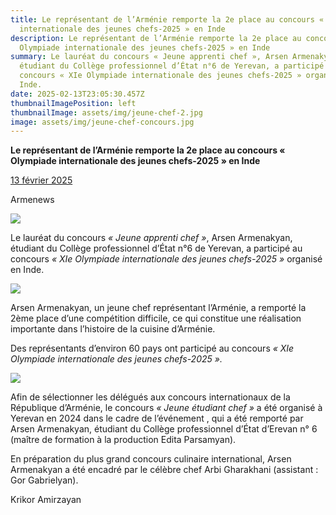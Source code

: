 ```yaml
---
title: Le représentant de l’Arménie remporte la 2e place au concours « Olympiade
  internationale des jeunes chefs-2025 » en Inde
description: Le représentant de l’Arménie remporte la 2e place au concours «
  Olympiade internationale des jeunes chefs-2025 » en Inde
summary: Le lauréat du concours « Jeune apprenti chef », Arsen Armenakyan,
  étudiant du Collège professionnel d’État n°6 de Yerevan, a participé au
  concours « XIe Olympiade internationale des jeunes chefs-2025 » organisé en
  Inde.
date: 2025-02-13T23:05:30.457Z
thumbnailImagePosition: left
thumbnailImage: assets/img/jeune-chef-2.jpg
image: assets/img/jeune-chef-concours.jpg
---
```

**Le représentant de l’Arménie remporte la 2e place au concours « Olympiade internationale des jeunes chefs-2025 » en Inde**



[13 février 2025](https://www.armenews.com/le-representant-de-larmenie-remporte-la-2e-place-au-concours-olympiade-internationale-des-jeunes-chefs-2025-en-inde/)

Armenews

![](https://www.armenews.com/wp-content/uploads/2025/02/3344-1.jpg)

Le lauréat du concours *« Jeune apprenti chef »*, Arsen Armenakyan, étudiant du Collège professionnel d’État n°6 de Yerevan, a participé au concours *« XIe Olympiade internationale des jeunes chefs-2025 »* organisé en Inde.

![](https://www.armenews.com/wp-content/uploads/2025/02/3344B-300x150.jpg)

Arsen Armenakyan, un jeune chef représentant l’Arménie, a remporté la 2ème place d’une compétition difficile, ce qui constitue une réalisation importante dans l’histoire de la cuisine d’Arménie.

Des représentants d’environ 60 pays ont participé au concours *« XIe Olympiade internationale des jeunes chefs-2025 ».*

![](https://www.armenews.com/wp-content/uploads/2025/02/3344A-300x169.jpg)

Afin de sélectionner les délégués aux concours internationaux de la République d’Arménie, le concours *« Jeune étudiant chef »* a été organisé à Yerevan en 2024 dans le cadre de l’événement , qui a été remporté par Arsen Armenakyan, étudiant du Collège professionnel d’État d’Erevan n° 6 (maître de formation à la production Edita Parsamyan).

En préparation du plus grand concours culinaire international, Arsen Armenakyan a été encadré par le célèbre chef Arbi Gharakhani (assistant : Gor Gabrielyan).

Krikor Amirzayan